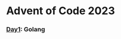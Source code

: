 # Advent of Code 2023
### [Day1](https://github.com/maxsg5/Advent-of-Code-2023/tree/main/Day1): Golang
